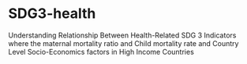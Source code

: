 # SDG3-health
Understanding Relationship Between Health-Related SDG 3 Indicators where the maternal mortality ratio and Child mortality rate and Country Level Socio-Economics factors in High Income Countries

